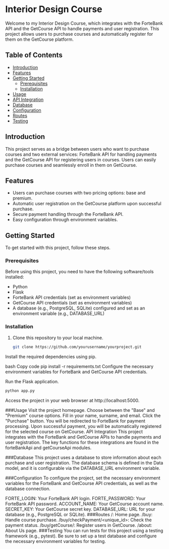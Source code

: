 # Interior Design Course

Welcome to my Interior Design Course, which integrates with the ForteBank API and the GetCourse API to handle payments and user registration. This project allows users to purchase courses and automatically register for them on the GetCourse platform.

## Table of Contents

- [Introduction](#introduction)
- [Features](#features)
- [Getting Started](#getting-started)
  - [Prerequisites](#prerequisites)
  - [Installation](#installation)
- [Usage](#usage)
- [API Integration](#api-integration)
- [Database](#database)
- [Configuration](#configuration)
- [Routes](#routes)
- [Testing](#testing)


## Introduction

This project serves as a bridge between users who want to purchase courses and two external services: ForteBank API for handling payments and the GetCourse API for registering users in courses. Users can easily purchase courses and seamlessly enroll in them on GetCourse.

## Features

- Users can purchase courses with two pricing options: base and premium.
- Automatic user registration on the GetCourse platform upon successful purchase.
- Secure payment handling through the ForteBank API.
- Easy configuration through environment variables.

## Getting Started

To get started with this project, follow these steps.

### Prerequisites

Before using this project, you need to have the following software/tools installed:

- Python
- Flask
- ForteBank API credentials (set as environment variables)
- GetCourse API credentials (set as environment variables)
- A database (e.g., PostgreSQL, SQLite) configured and set as an environment variable (e.g., DATABASE_URL)

### Installation

1. Clone this repository to your local machine.
   ```bash
   git clone https://github.com/yourusername/yourproject.git
Install the required dependencies using pip.

bash
Copy code
pip install -r requirements.txt
Configure the necessary environment variables for ForteBank and GetCourse API credentials.

Run the Flask application.

```bash
python app.py
```
Access the project in your web browser at http://localhost:5000.

###Usage
Visit the project homepage.
Choose between the "Base" and "Premium" course options.
Fill in your name, surname, and email.
Click the "Purchase" button.
You will be redirected to ForteBank for payment processing.
Upon successful payment, you will be automatically registered for the selected course on GetCourse.
API Integration
This project integrates with the ForteBank and GetCourse APIs to handle payments and user registration. The key functions for these integrations are found in the forteBankApi and getCourseApi modules.

###Database
This project uses a database to store information about each purchase and user registration. The database schema is defined in the Data model, and it is configurable via the DATABASE_URL environment variable.

###Configuration
To configure the project, set the necessary environment variables for the ForteBank and GetCourse API credentials, as well as the database connection.

FORTE_LOGIN: Your ForteBank API login.
FORTE_PASSWORD: Your ForteBank API password.
ACCOUNT_NAME: Your GetCourse account name.
SECRET_KEY: Your GetCourse secret key.
DATABASE_URL: URL for your database (e.g., PostgreSQL or SQLite).
###Routes
/: Home page.
/buy: Handle course purchase.
/buy/checkPayment/<unique_id>: Check the payment status.
/buy/getCourse/<token>: Register users in GetCourse.
/about: About Us page.
###Testing
You can run tests for this project using a testing framework (e.g., pytest). Be sure to set up a test database and configure the necessary environment variables for testing.
